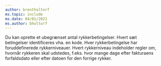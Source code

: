 ```yaml
---
author: brentholtorf
ms.topic: include
ms.date: 04/01/2021
ms.author: bholtorf
---
```

Du kan oprette et ubegrænset antal rykkerbetingelser. Hvert sæt betingelser identificeres vha. en kode. Hver rykkerbetingelse har foruddefinerede rykkerniveauer. Hvert rykkerniveau indeholder regler om, hvornår rykkeren skal udstedes, f.eks. hvor mange dage efter fakturaens forfaldsdato eller efter datoen for den forrige rykker.
